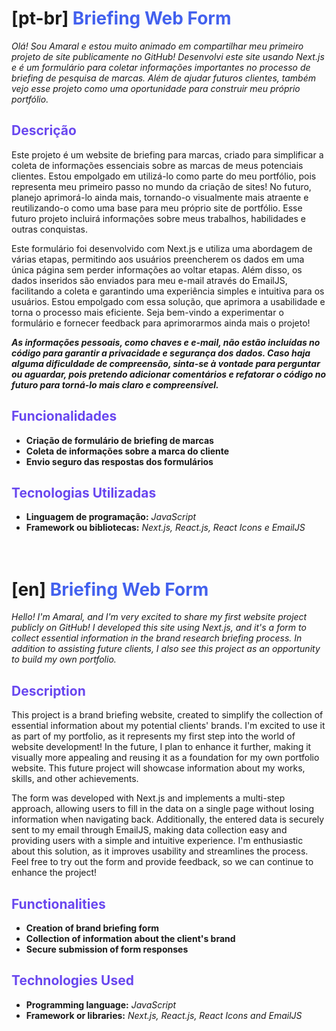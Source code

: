 # [pt-br] <span style="color:#4361EE">**Briefing Web Form**</span>
*Olá! Sou Amaral e estou muito animado em compartilhar meu primeiro projeto de site publicamente no GitHub! Desenvolvi este site usando Next.js e é um formulário para coletar informações importantes no processo de briefing de pesquisa de marcas. Além de ajudar futuros clientes, também vejo esse projeto como uma oportunidade para construir meu próprio portfólio.*

## <span style="color:#6947EF">Descrição</span>
Este projeto é um website de briefing para marcas, criado para simplificar a coleta de informações essenciais sobre as marcas de meus potenciais clientes. Estou empolgado em utilizá-lo como parte do meu portfólio, pois representa meu primeiro passo no mundo da criação de sites! No futuro, planejo aprimorá-lo ainda mais, tornando-o visualmente mais atraente e reutilizando-o como uma base para meu próprio site de portfólio. Esse futuro projeto incluirá informações sobre meus trabalhos, habilidades e outras conquistas.

Este formulário foi desenvolvido com Next.js e utiliza uma abordagem de várias etapas, permitindo aos usuários preencherem os dados em uma única página sem perder informações ao voltar etapas. Além disso, os dados inseridos são enviados para meu e-mail através do EmailJS, facilitando a coleta e garantindo uma experiência simples e intuitiva para os usuários. Estou empolgado com essa solução, que aprimora a usabilidade e torna o processo mais eficiente. Seja bem-vindo a experimentar o formulário e fornecer feedback para aprimorarmos ainda mais o projeto!

***As informações pessoais, como chaves e e-mail, não estão incluídas no código para garantir a privacidade e segurança dos dados. Caso haja alguma dificuldade de compreensão, sinta-se à vontade para perguntar ou aguardar, pois pretendo adicionar comentários e refatorar o código no futuro para torná-lo mais claro e compreensível.***

## <span style="color:#6947EF">Funcionalidades</span>
- **Criação de formulário de briefing de marcas**
- **Coleta de informações sobre a marca do cliente**
- **Envio seguro das respostas dos formulários**

## <span style="color:#6947EF">Tecnologias Utilizadas</span>
- **Linguagem de programação:** *JavaScript*
- **Framework ou bibliotecas:** *Next.js, React.js, React Icons e EmailJS*<br><br><br>

# [en] <span style="color:#4361EE">Briefing Web Form </span>
*Hello! I'm Amaral, and I'm very excited to share my first website project publicly on GitHub! I developed this site using Next.js, and it's a form to collect essential information in the brand research briefing process. In addition to assisting future clients, I also see this project as an opportunity to build my own portfolio.*

## <span style="color:#6947EF">Description</span>
This project is a brand briefing website, created to simplify the collection of essential information about my potential clients' brands. I'm excited to use it as part of my portfolio, as it represents my first step into the world of website development! In the future, I plan to enhance it further, making it visually more appealing and reusing it as a foundation for my own portfolio website. This future project will showcase information about my works, skills, and other achievements.

The form was developed with Next.js and implements a multi-step approach, allowing users to fill in the data on a single page without losing information when navigating back. Additionally, the entered data is securely sent to my email through EmailJS, making data collection easy and providing users with a simple and intuitive experience. I'm enthusiastic about this solution, as it improves usability and streamlines the process. Feel free to try out the form and provide feedback, so we can continue to enhance the project!

## <span style="color:#6947EF">Functionalities</span>
- **Creation of brand briefing form**
- **Collection of information about the client's brand**
- **Secure submission of form responses**

## <span style="color:#6947EF">Technologies Used</span>
- **Programming language:** *JavaScript*
- **Framework or libraries:** *Next.js, React.js, React Icons and EmailJS*<br><br><br>